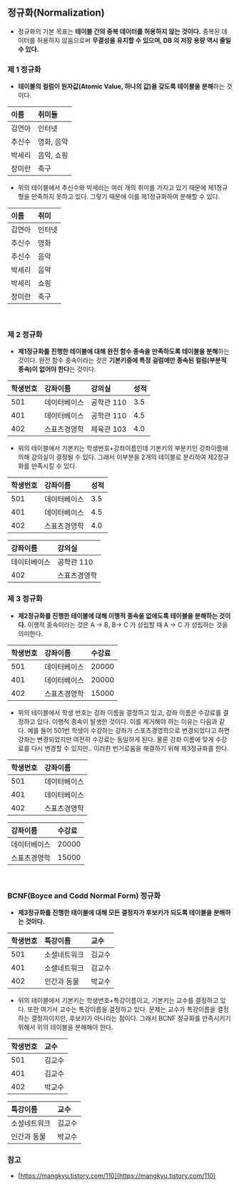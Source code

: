 ## 정규화(Normalization)

- 정규화의 기본 목표는 **테이블 간의 중복 데이터를 허용하지 않는 것이다.** 중복된 데이터를 허용하지 않음으로써 **무결성을 유지할 수 있으며, DB 의 저장 용량 역시 줄일 수 있다.**

### 제 1 정규화

- **테이블의 컬럼이 원자값(Atomic Value, 하나의 값)을 갖도록 테이블을 분해**하는 것이다.

| 이름  | 취미들    |
|:----|:-------|
| 김연아 | 인터넷    |
| 추신수 | 영화, 음악 |
| 박세리 | 음악, 쇼핑 |
| 장미란 | 축구     |
- 위의 테이블에서 추신수와 박세리는 여러 개의 취미를 가지고 있기 때문에 제1정규형을 만족하지 못하고 있다. 그렇기 때문에 이를 제1정규화하여 분해할 수 있다.

| 이름  | 취미  |
|:----|:----|
| 김연아 | 인터넷 |
| 추신수 | 영화  |
| 추신수 | 음악  |
| 박세리 | 음악  |
| 박세리 | 쇼핑  |
| 장미란 | 축구  |

<br>

### 제 2 정규화

- **제1정규화를 진행한 테이블에 대해 완전 함수 종속을 만족하도록 테이블을 분해**하는 것이다. 완전 함수 종속이라는 것은 **기본키중에 특정 걸럼에만 종속된 컬럼(부분적 종속)이 없어야 한다**는 것이다.

| 학생번호 | 강좌이름   | 강의실     | 성적  |
|:-----|:-------|:--------|:----|
| 501  | 데이터베이스 | 공학관 110 | 3.5 |
| 401  | 데이터베이스 | 공학관 110 | 4.5 |
| 402  | 스표츠경영학 | 체육관 103 | 4.0 |
- 위의 테이블에서 기본키는 학생번호+강좌이름인데 기본키의 부분키인 강좌이름에 의해 강의실이 결정될 수 있다. 그래서 이부분을 2개의 테이블로 분리하여 제2정규화를 만족시킬 수 있다.

| 학생번호 | 강좌이름   | 성적  |
|:-----|:-------|:----|
| 501  | 데이터베이스 | 3.5 |
| 401  | 데이터베이스 | 4.5 |
| 402  | 스표츠경영학 | 4.0 |

| 강좌이름   | 강의실     |
|:-------|:--------|
| 데이터베이스 | 공학관 110 |
| 402    | 스표츠경영학  | 체육관 103 |

### 제 3 정규화

- **제2정규화를 진행한 테이블에 대해 이행적 종속을 없애도록 테이블을 분해하는 것이다.** 이행적 종속이라는 것은 A -> B, B-> C 가 성립할 때 A -> C 가 성립하는 것을 의미한다.

| 학생번호 | 강좌이름   | 수강료   |
|:-----|:-------|:------|
| 501  | 데이터베이스 | 20000 |
| 401  | 데이터베이스 | 20000 |
| 402  | 스표츠경영학 | 15000 |

- 위의 테이블에서 학생 번호는 강좌 이름을 결정하고 있고, 강좌 이름은 수강료를 결정하고 있다. 이행적 종속이 발생한 것이다. 이를 제거해야 하는 이유는 다음과 같다.
예를 들어 501번 학생이 수강하는 강좌가 스포츠경영학으로 변경되었다고 하면 강좌는 변경되었지만 여전히 수강료는 동일하게 된다. 물론 강좌 이름에 맞게 수강료를 다시 변경할 수 있지만..
이러한 번거로움을 해결하기 위해 제3정규화를 한다.

| 학생번호 | 강좌이름   |
|:-----|:-------|
| 501  | 데이터베이스 |
| 401  | 데이터베이스 |
| 402  | 스표츠경영학 |

| 강좌이름   | 수강료   |
|:-------|:------|
| 데이터베이스 | 20000 |
| 스표츠경영학 | 15000 |

<br>

### BCNF(Boyce and Codd Normal Form) 정규화

- **제3정규화를 진행한 테이블에 대해 모든 결정자가 후보키가 되도록 테이블을 분해하는 것이다.**

| 학생번호 | 특강이름   | 교수  |
|:-----|:-------|:----|
| 501  | 소셜네트워크 | 김교수 |
| 401  | 소셜네트워크 | 김교수 |
| 402  | 인간과 동물 | 박교수 |
- 위의 테이블에서 기본키는 학생번호+특강이름이고, 기본키는 교수를 결정하고 있다. 또한 여기서 교수는 특강이름을 결정하고 있다.
문제는 교수가 특강이름을 결정하는 결정자이지만, 후보키가 아니라는 점이다. 그래서 BCNF 정규화를 만족시키기 위해서 위의 테이블을 분해해야 한다. 

| 학생번호 | 교수  |
|:-----|:----|
| 501  | 김교수 |
| 401  | 김교수 |
| 402  | 박교수 |

| 특강이름   | 교수  |
|:-------|:----|
| 소셜네트워크 | 김교수 |
| 인간과 동물 | 박교수 |

### 참고

- [https://mangkyu.tistory.com/110](https://mangkyu.tistory.com/110)